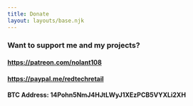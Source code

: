 ```yaml
---
title: Donate
layout: layouts/base.njk
---
```

### Want to support me and my projects?

#### https://patreon.com/nolant108

#### https://paypal.me/redtechretail

#### BTC Address: 14Pohn5NmJ4HJtLWyJ1XEzPCB5VYXLi2XH
